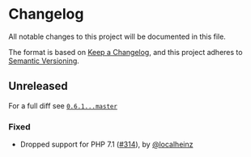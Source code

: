 # Changelog

All notable changes to this project will be documented in this file.

The format is based on [Keep a Changelog](https://keepachangelog.com/en/1.0.0/), and this project adheres to [Semantic Versioning](https://semver.org/spec/v2.0.0.html).

## Unreleased

For a full diff see [`0.6.1...master`][0.6.1...master]

### Fixed

* Dropped support for PHP 7.1 ([#314]), by [@localheinz]


[0.6.1...master]: https://github.com/localheinz/github-changelog/compare/0.6.1...master

[#314]: https://github.com/localheinz/github-changelog/pull/314

[@localheinz]: https://github.com/localheinz
